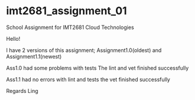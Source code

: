 # imt2681_assignment_01
School Assignment for IMT2681 Cloud Technologies


Hello!

I have 2 versions of this assignment; Assignment1.0(oldest) and Assignment1.1(newest)

Ass1.0 had some problems with tests
The lint and vet finished successfully

Ass1.1 had no errors with lint and tests
the vet finished successfully

Regards Ling

